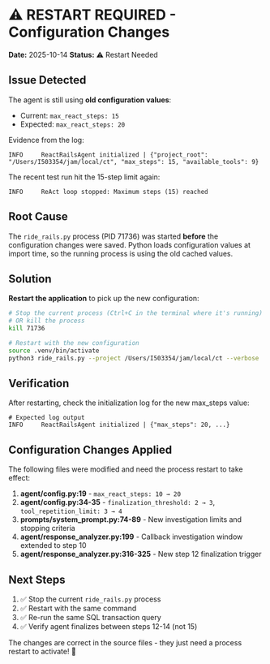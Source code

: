 # ⚠️ RESTART REQUIRED - Configuration Changes

**Date:** 2025-10-14
**Status:** ⚠️ Restart Needed

## Issue Detected

The agent is still using **old configuration values**:
- Current: `max_react_steps: 15`
- Expected: `max_react_steps: 20`

Evidence from the log:
```
INFO     ReactRailsAgent initialized | {"project_root": "/Users/I503354/jam/local/ct", "max_steps": 15, "available_tools": 9}
```

The recent test run hit the 15-step limit again:
```
INFO     ReAct loop stopped: Maximum steps (15) reached
```

## Root Cause

The `ride_rails.py` process (PID 71736) was started **before** the configuration changes were saved. Python loads configuration values at import time, so the running process is using the old cached values.

## Solution

**Restart the application** to pick up the new configuration:

```bash
# Stop the current process (Ctrl+C in the terminal where it's running)
# OR kill the process
kill 71736

# Restart with the new configuration
source .venv/bin/activate
python3 ride_rails.py --project /Users/I503354/jam/local/ct --verbose
```

## Verification

After restarting, check the initialization log for the new max_steps value:

```
# Expected log output
INFO     ReactRailsAgent initialized | {"max_steps": 20, ...}
```

## Configuration Changes Applied

The following files were modified and need the process restart to take effect:

1. **agent/config.py:19** - `max_react_steps: 10 → 20`
2. **agent/config.py:34-35** - `finalization_threshold: 2 → 3`, `tool_repetition_limit: 3 → 4`
3. **prompts/system_prompt.py:74-89** - New investigation limits and stopping criteria
4. **agent/response_analyzer.py:199** - Callback investigation window extended to step 10
5. **agent/response_analyzer.py:316-325** - New step 12 finalization trigger

## Next Steps

1. ✅ Stop the current `ride_rails.py` process
2. ✅ Restart with the same command
3. ✅ Re-run the same SQL transaction query
4. ✅ Verify agent finalizes between steps 12-14 (not 15)

The changes are correct in the source files - they just need a process restart to activate! 🔄
